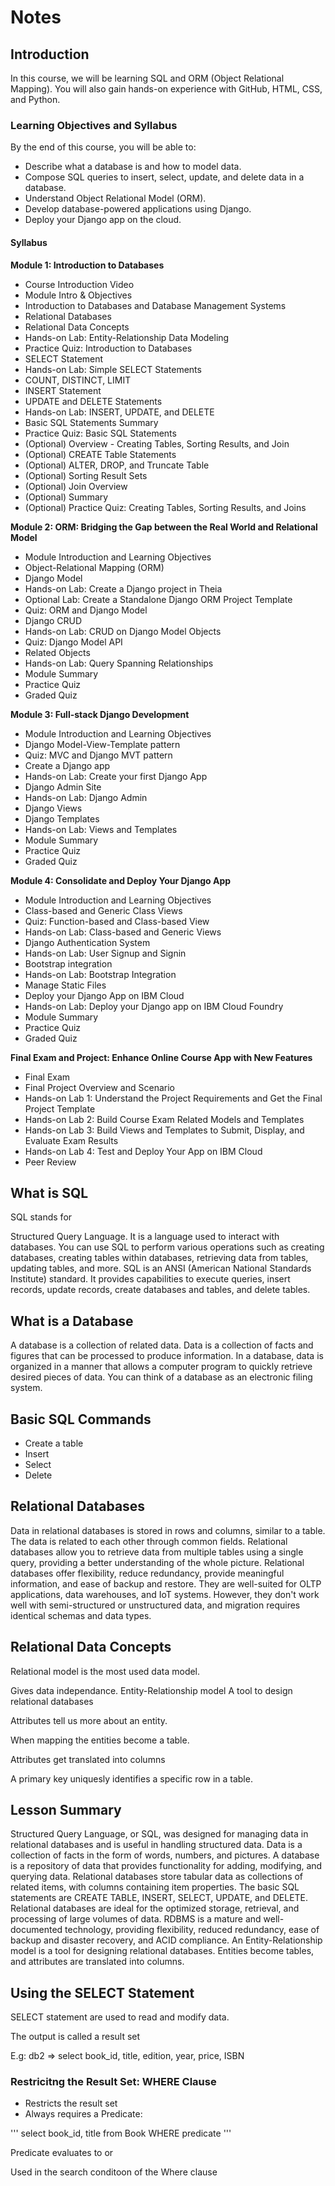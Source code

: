 # Notes

## Introduction

In this course, we will be learning SQL and ORM (Object Relational Mapping). You will also gain hands-on experience with GitHub, HTML, CSS, and Python.

### Learning Objectives and Syllabus

By the end of this course, you will be able to:

- Describe what a database is and how to model data.
- Compose SQL queries to insert, select, update, and delete data in a database.
- Understand Object Relational Model (ORM).
- Develop database-powered applications using Django.
- Deploy your Django app on the cloud.

#### Syllabus

**Module 1: Introduction to Databases**

- Course Introduction Video
- Module Intro & Objectives
- Introduction to Databases and Database Management Systems
- Relational Databases
- Relational Data Concepts
- Hands-on Lab: Entity-Relationship Data Modeling
- Practice Quiz: Introduction to Databases
- SELECT Statement
- Hands-on Lab: Simple SELECT Statements
- COUNT, DISTINCT, LIMIT
- INSERT Statement
- UPDATE and DELETE Statements
- Hands-on Lab: INSERT, UPDATE, and DELETE
- Basic SQL Statements Summary
- Practice Quiz: Basic SQL Statements
- (Optional) Overview - Creating Tables, Sorting Results, and Join
- (Optional) CREATE Table Statements
- (Optional) ALTER, DROP, and Truncate Table
- (Optional) Sorting Result Sets
- (Optional) Join Overview
- (Optional) Summary
- (Optional) Practice Quiz: Creating Tables, Sorting Results, and Joins

**Module 2: ORM: Bridging the Gap between the Real World and Relational Model**

- Module Introduction and Learning Objectives
- Object-Relational Mapping (ORM)
- Django Model
- Hands-on Lab: Create a Django project in Theia
- Optional Lab: Create a Standalone Django ORM Project Template
- Quiz: ORM and Django Model
- Django CRUD
- Hands-on Lab: CRUD on Django Model Objects
- Quiz: Django Model API
- Related Objects
- Hands-on Lab: Query Spanning Relationships
- Module Summary
- Practice Quiz
- Graded Quiz

**Module 3: Full-stack Django Development**

- Module Introduction and Learning Objectives
- Django Model-View-Template pattern
- Quiz: MVC and Django MVT pattern
- Create a Django app
- Hands-on Lab: Create your first Django App
- Django Admin Site
- Hands-on Lab: Django Admin
- Django Views
- Django Templates
- Hands-on Lab: Views and Templates
- Module Summary
- Practice Quiz
- Graded Quiz

**Module 4: Consolidate and Deploy Your Django App**

- Module Introduction and Learning Objectives
- Class-based and Generic Class Views
- Quiz: Function-based and Class-based View
- Hands-on Lab: Class-based and Generic Views
- Django Authentication System
- Hands-on Lab: User Signup and Signin
- Bootstrap integration
- Hands-on Lab: Bootstrap Integration
- Manage Static Files
- Deploy your Django App on IBM Cloud
- Hands-on Lab: Deploy your Django app on IBM Cloud Foundry
- Module Summary
- Practice Quiz
- Graded Quiz

**Final Exam and Project: Enhance Online Course App with New Features**

- Final Exam
- Final Project Overview and Scenario
- Hands-on Lab 1: Understand the Project Requirements and Get the Final Project Template
- Hands-on Lab 2: Build Course Exam Related Models and Templates
- Hands-on Lab 3: Build Views and Templates to Submit, Display, and Evaluate Exam Results
- Hands-on Lab 4: Test and Deploy Your App on IBM Cloud
- Peer Review

## What is SQL

SQL stands for

 Structured Query Language. It is a language used to interact with databases. You can use SQL to perform various operations such as creating databases, creating tables within databases, retrieving data from tables, updating tables, and more. SQL is an ANSI (American National Standards Institute) standard. It provides capabilities to execute queries, insert records, update records, create databases and tables, and delete tables.

## What is a Database

A database is a collection of related data. Data is a collection of facts and figures that can be processed to produce information. In a database, data is organized in a manner that allows a computer program to quickly retrieve desired pieces of data. You can think of a database as an electronic filing system.

## Basic SQL Commands

- Create a table
- Insert
- Select
- Delete

## Relational Databases

Data in relational databases is stored in rows and columns, similar to a table. The data is related to each other through common fields. Relational databases allow you to retrieve data from multiple tables using a single query, providing a better understanding of the whole picture. Relational databases offer flexibility, reduce redundancy, provide meaningful information, and ease of backup and restore. They are well-suited for OLTP applications, data warehouses, and IoT systems. However, they don't work well with semi-structured or unstructured data, and migration requires identical schemas and data types.

## Relational Data Concepts

Relational model is the most used data model. 

Gives data independance. 
Entity-Relationship model
A tool to design relational databases

Attributes tell us more about an entity. 

When mapping the entities become a table. 

Attributes get translated into columns

A primary key uniquesly identifies a specific row in a table. 


## Lesson Summary

Structured Query Language, or SQL, was designed for managing data in relational databases and is useful in handling structured data. 
Data is a collection of facts in the form of words, numbers, and pictures. 
A database is a repository of data that provides functionality for adding, modifying, and querying data. 
Relational databases store tabular data as collections of related items, with columns containing item properties. 
The basic SQL statements are CREATE TABLE, INSERT, SELECT, UPDATE, and DELETE. 
Relational databases are ideal for the optimized storage, retrieval, and processing of large volumes of data. 
RDBMS is a mature and well-documented technology, providing flexibility, reduced redundancy, ease of backup and disaster recovery, and ACID compliance. 
An Entity-Relationship model is a tool for designing relational databases. Entities become tables, and attributes are translated into columns. 

## Using the SELECT Statement

SELECT statement are used to read and modify data. 

The output is called a result set

 E.g: db2 => select book_id, title, edition, year, price, ISBN

 ### Restricitng the Result Set: WHERE Clause

 - Restricts the result set
 - Always requires a Predicate:

''' select book_id, title from Book
        WHERE predicate '''

Predicate evaluates to <True> <False> or <unknown>

Used in the search conditoon of the Where clause
